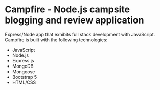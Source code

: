 # Campfire - Node.js campsite blogging and review application
Express/Node app that exhibits full stack development with JavaScript. Campfire is built with the following technologies:
- JavaScript
- Node.js
- Express.js
- MongoDB
- Mongoose
- Bootstrap 5
- HTML/CSS
